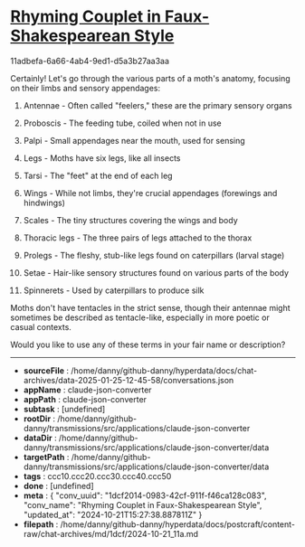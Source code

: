 # [Rhyming Couplet in Faux-Shakespearean Style](https://claude.ai/chat/1dcf2014-0983-42cf-911f-f46ca128c083)

11adbefa-6a66-4ab4-9ed1-d5a3b27aa3aa

 Certainly! Let's go through the various parts of a moth's anatomy, focusing on their limbs and sensory appendages:

1. Antennae - Often called "feelers," these are the primary sensory organs

2. Proboscis - The feeding tube, coiled when not in use

3. Palpi - Small appendages near the mouth, used for sensing

4. Legs - Moths have six legs, like all insects

5. Tarsi - The "feet" at the end of each leg

6. Wings - While not limbs, they're crucial appendages (forewings and hindwings)

7. Scales - The tiny structures covering the wings and body

8. Thoracic legs - The three pairs of legs attached to the thorax

9. Prolegs - The fleshy, stub-like legs found on caterpillars (larval stage)

10. Setae - Hair-like sensory structures found on various parts of the body

11. Spinnerets - Used by caterpillars to produce silk

Moths don't have tentacles in the strict sense, though their antennae might sometimes be described as tentacle-like, especially in more poetic or casual contexts.

Would you like to use any of these terms in your fair name or description?

---

* **sourceFile** : /home/danny/github-danny/hyperdata/docs/chat-archives/data-2025-01-25-12-45-58/conversations.json
* **appName** : claude-json-converter
* **appPath** : claude-json-converter
* **subtask** : [undefined]
* **rootDir** : /home/danny/github-danny/transmissions/src/applications/claude-json-converter
* **dataDir** : /home/danny/github-danny/transmissions/src/applications/claude-json-converter/data
* **targetPath** : /home/danny/github-danny/transmissions/src/applications/claude-json-converter/data
* **tags** : ccc10.ccc20.ccc30.ccc40.ccc50
* **done** : [undefined]
* **meta** : {
  "conv_uuid": "1dcf2014-0983-42cf-911f-f46ca128c083",
  "conv_name": "Rhyming Couplet in Faux-Shakespearean Style",
  "updated_at": "2024-10-21T15:27:38.887811Z"
}
* **filepath** : /home/danny/github-danny/hyperdata/docs/postcraft/content-raw/chat-archives/md/1dcf/2024-10-21_11a.md